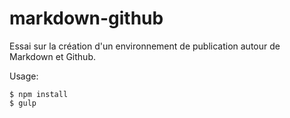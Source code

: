 # markdown-github

Essai sur la création d'un environnement de publication autour de Markdown et Github.

Usage:

```
$ npm install
$ gulp
```
